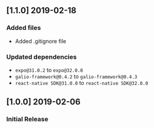 ## [1.1.0] 2019-02-18
### Added files
- Added .gitignore file
### Updated dependencies
- `expo@31.0.2` to `expo@32.0.0`
- `galio-framework@0.4.2` to `galio-framework@0.4.3`
- `react-native SDK@31.0.0` to `react-native SDK@32.0.0`

## [1.0.0] 2019-02-06
### Initial Release
